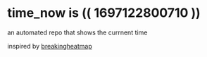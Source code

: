 # time_now is (( 1697122800710 ))

an automated repo that shows the currnent time

inspired by [breakingheatmap](https://github.com/breakingheatmap/breakingheatmap)